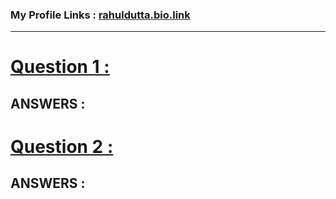 ### My Profile Links : [rahuldutta.bio.link](https://rahuldutta.bio.link)

---
# [Question 1 :](./questions/01.pdf)
## **ANSWERS :**




# [Question 2 :](./questions/02.pdf)
## **ANSWERS :**